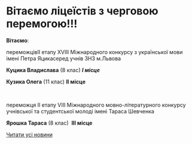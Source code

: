 # Вітаємо ліцеїстів з черговою перемогою!!!

**Вітаємо**:

переможцівІІ етапу ХVІІІ Міжнародного конкурсу з української мови імені Петра Яцикасеред учнів ЗНЗ м.Львова

**Куцика Владислава** (8 клас) ***І місце***

**Кузика Олега** (11 клас) **ІІ місце**

 

переможця ІІ етапу VІІІ Міжнародного мовно-літературного конкурсу учнівської та студентської молоді імені Тараса Шевченка

**Ярошка Тараса** (8 клас)  **ІІІ місце**

[Читати усі новини](/news)

